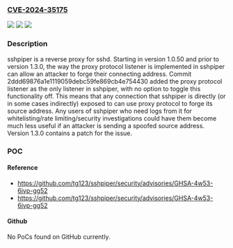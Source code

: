 ### [CVE-2024-35175](https://cve.mitre.org/cgi-bin/cvename.cgi?name=CVE-2024-35175)
![](https://img.shields.io/static/v1?label=Product&message=sshpiper&color=blue)
![](https://img.shields.io/static/v1?label=Version&message=%3D%20%3E%3D%201.0.50%2C%20%3C%201.3.0%20&color=brighgreen)
![](https://img.shields.io/static/v1?label=Vulnerability&message=CWE-345%3A%20Insufficient%20Verification%20of%20Data%20Authenticity&color=brighgreen)

### Description

sshpiper is a reverse proxy for sshd. Starting in version 1.0.50 and prior to version 1.3.0, the way the proxy protocol listener is implemented in sshpiper can allow an attacker to forge their connecting address. Commit 2ddd69876a1e1119059debc59fe869cb4e754430 added the proxy protocol listener as the only listener in sshpiper, with no option to toggle this functionality off. This means that any connection that sshpiper is directly (or in some cases indirectly) exposed to can use proxy protocol to forge its source address. Any users of sshpiper who need logs from it for whitelisting/rate limiting/security investigations could have them become much less useful if an attacker is sending a spoofed source address. Version 1.3.0 contains a patch for the issue.

### POC

#### Reference
- https://github.com/tg123/sshpiper/security/advisories/GHSA-4w53-6jvp-gg52
- https://github.com/tg123/sshpiper/security/advisories/GHSA-4w53-6jvp-gg52

#### Github
No PoCs found on GitHub currently.

